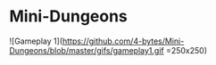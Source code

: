 # Mini-Dungeons


![Gameplay 1](https://github.com/4-bytes/Mini-Dungeons/blob/master/gifs/gameplay1.gif =250x250)

